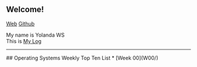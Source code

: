 ## Welcome!

[Web](https://yolandawsirait.github.io/os202/)
[Github](https://github.com/yolandawsirait/os202)

My name is Yolanda WS  
This is [My Log](TXT/mylog.txt)  

<hr>
## Operating Systems Weekly Top Ten List
* [Week 00](W00/)


